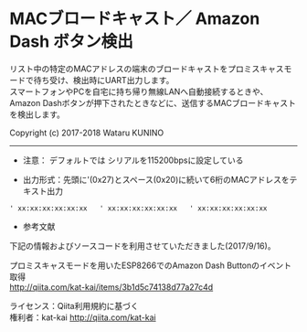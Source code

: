 # MACブロードキャスト／ Amazon Dash ボタン検出

リスト中の特定のMACアドレスの端末のブロードキャストをプロミスキャスモードで待ち受け、検出時にUART出力します。  
スマートフォンやPCを自宅に持ち帰り無線LANへ自動接続するときや、Amazon Dashボタンが押下されたときなどに、送信するMACブロードキャストを検出します。  

Copyright (c) 2017-2018 Wataru KUNINO  
********************************************************************************

* 注意： デフォルトでは シリアルを115200bpsに設定している

* 出力形式：先頭に'(0x27)とスペース(0x20)に続いて6桁のMACアドレスをテキスト出力

`' xx:xx:xx:xx:xx:xx  
' xx:xx:xx:xx:xx:xx  
' xx:xx:xx:xx:xx:xx`  

* 参考文献

下記の情報およびソースコードを利用させていただきました(2017/9/16)。

プロミスキャスモードを用いたESP8266でのAmazon Dash Buttonのイベント取得  
<http://qiita.com/kat-kai/items/3b1d5c74138d77a27c4d>

ライセンス：Qiita利用規約に基づく  
権利者：kat-kai http://qiita.com/kat-kai

